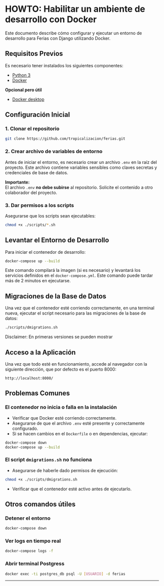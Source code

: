 # HOWTO: Habilitar un ambiente de desarrollo con Docker

Este documento describe cómo configurar y ejecutar un entorno de desarrollo para Ferias con Django utilizando Docker.

## Requisitos Previos

Es necesario tener instalados los siguientes componentes:

- [Python 3](https://www.python.org/)
- [Docker](https://www.docker.com/)

**Opcional pero útil**
- [Docker desktop](https://docs.docker.com/desktop/)

## Configuración Inicial

### 1. Clonar el repositorio

```bash
git clone https://github.com/tropicalizacion/ferias.git
```

### 2. Crear archivo de variables de entorno

Antes de iniciar el entorno, es necesario crear un archivo `.env` en la raíz del proyecto. Este archivo contiene variables sensibles como claves secretas y credenciales de base de datos.

**Importante:**  
El archivo `.env` **no debe subirse** al repositorio. Solicite el contenido a otro colaborador del proyecto.

### 3. Dar permisos a los scripts

Asegurarse que los scripts sean ejecutables:

```bash
chmod +x ./scripts/*.sh
```

## Levantar el Entorno de Desarrollo

Para iniciar el contenedor de desarrollo:

```bash
docker-compose up --build
```

Este comando compilará la imagen (si es necesario) y levantará los servicios definidos en el `docker-compose.yml`. Este comando puede tardar más de 2 minutos en ejecutarse.

## Migraciones de la Base de Datos

Una vez que el contenedor esté corriendo correctamente, en una terminal nueva, ejecutar el script necesario para las migraciones de la base de datos:

```bash
./scripts/dmigrations.sh
```


Disclaimer: En primeras versiones se pueden mostrar
## Acceso a la Aplicación

Una vez que todo esté en funcionamiento, accede al navegador con la siguiente dirección, que por defecto es el puerto 8000:

```
http://localhost:8000/
```

## Problemas Comunes

### El contenedor no inicia o falla en la instalación

- Verificar que Docker esté corriendo correctamente.
- Asegurarse de que el archivo `.env` esté presente y correctamente configurado.
- Si se hacen cambios en el `Dockerfile` o en dependencias, ejecutar:

```bash
docker-compose down
docker-compose up --build
```

### El script `dmigrations.sh` no funciona

- Asegurarse de haberle dado permisos de ejecución:

```bash
chmod +x ./scripts/dmigrations.sh
```

- Verificar que el contenedor esté activo antes de ejecutarlo.

## Otros comandos útiles

### Detener el entorno

```bash
docker-compose down
```

### Ver logs en tiempo real

```bash
docker-compose logs -f
```

### Abrir terminal Postgress

```bash
docker exec -ti postgres_db psql -U [USUARIO] -d ferias
```

---
